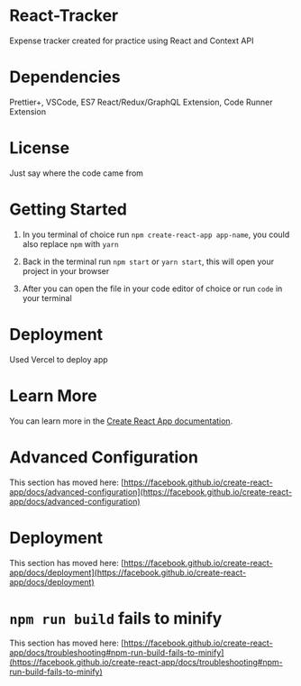 # React-Tracker
Expense tracker created for practice using React and Context API

# Dependencies
Prettier+, VSCode, ES7 React/Redux/GraphQL Extension, Code Runner Extension

# License
Just say where the code came from

# Getting Started
1. In you terminal of choice run `npm create-react-app app-name`, you could also replace `npm` with `yarn`

2. Back in the terminal run `npm start` or `yarn start`, this will open your project in your browser

3. After you can open the file in your code editor of choice or run `code` in your terminal

# Deployment
Used Vercel to deploy app 

# Learn More
You can learn more in the [Create React App documentation](https://facebook.github.io/create-react-app/docs/getting-started).

# Advanced Configuration
This section has moved here: [https://facebook.github.io/create-react-app/docs/advanced-configuration](https://facebook.github.io/create-react-app/docs/advanced-configuration)

# Deployment
This section has moved here: [https://facebook.github.io/create-react-app/docs/deployment](https://facebook.github.io/create-react-app/docs/deployment)

# `npm run build` fails to minify
This section has moved here: [https://facebook.github.io/create-react-app/docs/troubleshooting#npm-run-build-fails-to-minify](https://facebook.github.io/create-react-app/docs/troubleshooting#npm-run-build-fails-to-minify)
